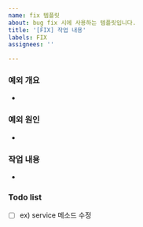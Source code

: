 ```yaml
---
name: fix 템플릿
about: bug fix 시에 사용하는 템플릿입니다.
title: '[FIX] 작업 내용'
labels: FIX
assignees: ''

---
```


### 예외 개요
- 

### 예외 원인
- 

### 작업 내용
- 

### Todo list
- [ ] ex) service 메소드 수정

